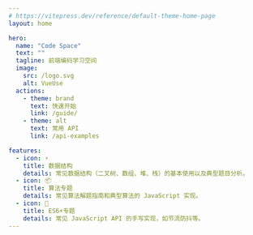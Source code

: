 ```yaml
---
# https://vitepress.dev/reference/default-theme-home-page
layout: home

hero:
  name: "Code Space"
  text: ""
  tagline: 前端编码学习空间
  image:
    src: /logo.svg
    alt: VueUse
  actions:
    - theme: brand
      text: 快速开始
      link: /guide/
    - theme: alt
      text: 常用 API
      link: /api-examples

features:
  - icon: ⚡️
    title: 数据结构
    details: 常见数据结构（二叉树、数组、堆、栈）的基本使用以及典型题目分析。
  - icon: 📦
    title: 算法专题
    details: 常见算法解题指南和典型算法的 JavaScript 实现。
  - icon: 🔑
    title: ES6+专题
    details: 常见 JavaScript API 的手写实现，如节流防抖等。
---
```

